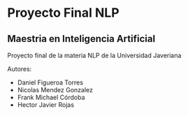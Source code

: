 # Proyecto Final NLP
## Maestria en Inteligencia Artificial
Proyecto final de la materia NLP de la Universidad Javeriana

Autores:
  * Daniel Figueroa Torres
  * Nicolas Mendez Gonzalez
  * Frank Michael Córdoba
  * Hector Javier Rojas
